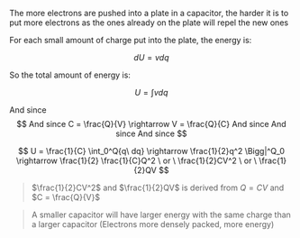 The more electrons are pushed into a plate in a capacitor, the harder it is to put more electrons as the ones already on the plate will repel the new ones

For each small amount of charge put into the plate, the energy is:

$$
dU = vdq
$$

So the total amount of energy is:

$$
U = \int{vdq}
$$

And since $$
And since  C = \frac{Q}{V} \rightarrow V = \frac{Q}{C}
And since 
And since 
And since $$

$$
U = \frac{1}{C} \int_0^Q{q\ dq} \rightarrow \frac{1}{2}q^2 \Bigg|^Q_0 \rightarrow \frac{1}{2} \frac{1}{C}Q^2  \ or \  \frac{1}{2}CV^2 \ or \ \frac{1}{2}QV
$$

> $\frac{1}{2}CV^2$ and $\frac{1}{2}QV$ is derived from $Q= CV$ and $C = \frac{Q}{V}$
 
> A smaller capacitor will have larger energy with the same charge than a larger capacitor (Electrons more densely packed, more energy)